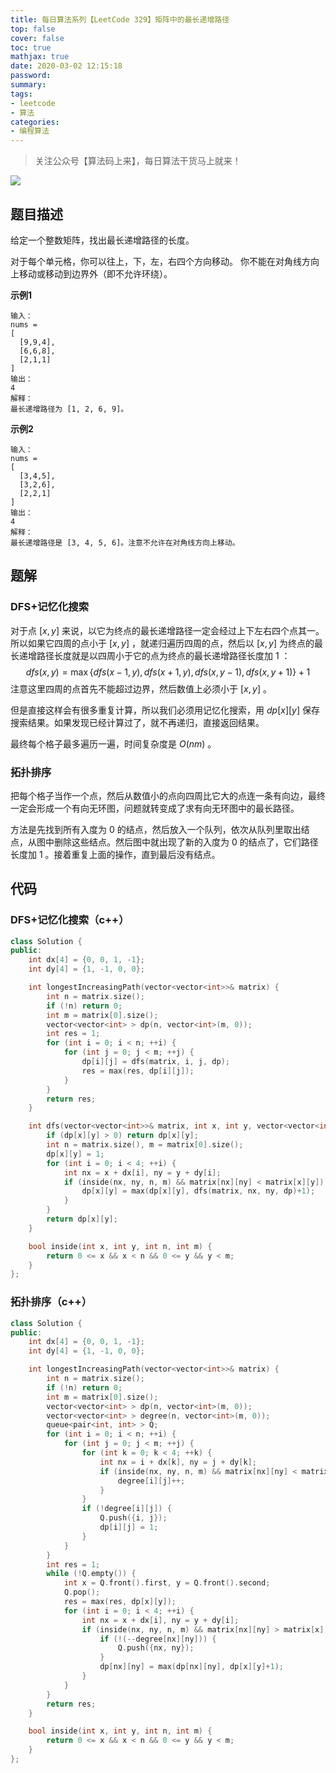 ```yaml
---
title: 每日算法系列【LeetCode 329】矩阵中的最长递增路径
top: false
cover: false
toc: true
mathjax: true
date: 2020-03-02 12:15:18
password:
summary:
tags:
- leetcode
- 算法
categories:
- 编程算法
---
```


> 关注公众号【算法码上来】，每日算法干货马上就来！

![](/medias/contact.jpg)

## 题目描述
给定一个整数矩阵，找出最长递增路径的长度。

对于每个单元格，你可以往上，下，左，右四个方向移动。 你不能在对角线方向上移动或移动到边界外（即不允许环绕）。

**示例1**
```text
输入：
nums = 
[
  [9,9,4],
  [6,6,8],
  [2,1,1]
]
输出：
4
解释：
最长递增路径为 [1, 2, 6, 9]。
```

**示例2**
```text
输入：
nums = 
[
  [3,4,5],
  [3,2,6],
  [2,2,1]
]
输出：
4
解释：
最长递增路径是 [3, 4, 5, 6]。注意不允许在对角线方向上移动。
```

## 题解
### DFS+记忆化搜索
对于点 $[x, y]$ 来说，以它为终点的最长递增路径一定会经过上下左右四个点其一。所以如果它四周的点小于 $[x, y]$ ，就递归遍历四周的点，然后以 $[x, y]$ 为终点的最长递增路径长度就是以四周小于它的点为终点的最长递增路径长度加 $1$ ：
$$
dfs(x, y) = \max{\{dfs(x-1, y), dfs(x+1, y), dfs(x, y-1), dfs(x, y+1)\}} + 1
$$
注意这里四周的点首先不能超过边界，然后数值上必须小于 $[x, y]$ 。

但是直接这样会有很多重复计算，所以我们必须用记忆化搜索，用 $dp[x][y]$ 保存搜索结果。如果发现已经计算过了，就不再递归，直接返回结果。

最终每个格子最多遍历一遍，时间复杂度是 $O(nm)$ 。

### 拓扑排序
把每个格子当作一个点，然后从数值小的点向四周比它大的点连一条有向边，最终一定会形成一个有向无环图，问题就转变成了求有向无环图中的最长路径。

方法是先找到所有入度为 $0$ 的结点，然后放入一个队列，依次从队列里取出结点，从图中删除这些结点。然后图中就出现了新的入度为 $0$ 的结点了，它们路径长度加 $1$ 。接着重复上面的操作，直到最后没有结点。

## 代码
### DFS+记忆化搜索（c++）
```cpp
class Solution {
public:
    int dx[4] = {0, 0, 1, -1};
    int dy[4] = {1, -1, 0, 0};

    int longestIncreasingPath(vector<vector<int>>& matrix) {
        int n = matrix.size();
        if (!n) return 0;
        int m = matrix[0].size();
        vector<vector<int> > dp(n, vector<int>(m, 0));
        int res = 1;
        for (int i = 0; i < n; ++i) {
            for (int j = 0; j < m; ++j) {
                dp[i][j] = dfs(matrix, i, j, dp);
                res = max(res, dp[i][j]);
            }
        }
        return res;
    }

    int dfs(vector<vector<int>>& matrix, int x, int y, vector<vector<int>>& dp) {
        if (dp[x][y] > 0) return dp[x][y];
        int n = matrix.size(), m = matrix[0].size();
        dp[x][y] = 1;
        for (int i = 0; i < 4; ++i) {
            int nx = x + dx[i], ny = y + dy[i];
            if (inside(nx, ny, n, m) && matrix[nx][ny] < matrix[x][y]) {
                dp[x][y] = max(dp[x][y], dfs(matrix, nx, ny, dp)+1);
            }
        }
        return dp[x][y];
    }

    bool inside(int x, int y, int n, int m) {
        return 0 <= x && x < n && 0 <= y && y < m;
    }
};
```

### 拓扑排序（c++）
```cpp
class Solution {
public:
    int dx[4] = {0, 0, 1, -1};
    int dy[4] = {1, -1, 0, 0};

    int longestIncreasingPath(vector<vector<int>>& matrix) {
        int n = matrix.size();
        if (!n) return 0;
        int m = matrix[0].size();
        vector<vector<int> > dp(n, vector<int>(m, 0));
        vector<vector<int> > degree(n, vector<int>(m, 0));
        queue<pair<int, int> > Q;
        for (int i = 0; i < n; ++i) {
            for (int j = 0; j < m; ++j) {
                for (int k = 0; k < 4; ++k) {
                    int nx = i + dx[k], ny = j + dy[k];
                    if (inside(nx, ny, n, m) && matrix[nx][ny] < matrix[i][j]) {
                        degree[i][j]++;
                    }
                }
                if (!degree[i][j]) {
                    Q.push({i, j});
                    dp[i][j] = 1;
                }
            }
        }
        int res = 1;
        while (!Q.empty()) {
            int x = Q.front().first, y = Q.front().second;
            Q.pop();
            res = max(res, dp[x][y]);
            for (int i = 0; i < 4; ++i) {
                int nx = x + dx[i], ny = y + dy[i];
                if (inside(nx, ny, n, m) && matrix[nx][ny] > matrix[x][y]) {
                    if (!(--degree[nx][ny])) {
                        Q.push({nx, ny});
                    }
                    dp[nx][ny] = max(dp[nx][ny], dp[x][y]+1);
                }
            }
        }
        return res;
    }

    bool inside(int x, int y, int n, int m) {
        return 0 <= x && x < n && 0 <= y && y < m;
    }
};
```